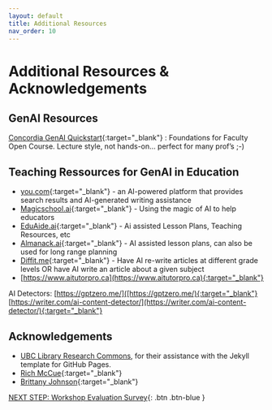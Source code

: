```yaml
---
layout: default
title: Additional Resources
nav_order: 10
---
```

# Additional Resources & Acknowledgements

## GenAI Resources
[Concordia GenAI Quickstart](https://library.concordia.ca/learn/genai/course.html?id=m01){:target="_blank"} : Foundations for Faculty Open Course. Lecture style, not hands-on… perfect for many prof’s ;-) 


## Teaching Ressources for GenAI in Education
- [you.com](https://you.com/){:target="_blank"}  - an AI-powered platform that provides search results and AI-generated writing assistance
- [Magicschool.ai](https://www.magicschool.ai/){:target="_blank"} - Using the magic of AI to help educators
- [EduAide.ai](https://www.eduaide.ai/){:target="_blank"} - Ai assisted Lesson Plans, Teaching Resources, etc
- [Almanack.ai](https://almanack.ai/){:target="_blank"} - AI assisted lesson plans, can also be used for long range planning
- [Diffit.me](https://beta.diffit.me/#topic){:target="_blank"} - Have AI re-write articles at different grade levels OR have AI write an article about a given subject
- [https://www.aitutorpro.ca](https://www.aitutorpro.ca){:target="_blank"}

AI Detectors:
[https://gptzero.me/]([https://gptzero.me/){:target="_blank"} 
[https://writer.com/ai-content-detector/](https://writer.com/ai-content-detector/){:target="_blank"} 


## Acknowledgements

- [UBC Library Research Commons](https://github.com/ubc-library-rc/), for their assistance with the Jekyll template for GitHub Pages.
- [Rich McCue](https://richmccue.com/){:target="_blank"}
- [Brittany Johnson](https://brittanyseducblog.opened.ca/){:target="_blank"} 

[NEXT STEP: Workshop Evaluation Survey](workshop-survey.html){: .btn .btn-blue }
